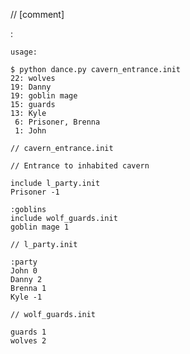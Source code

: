 // [comment]

:<label>
<name> <bonus>

```
usage:

$ python dance.py cavern_entrance.init
22: wolves
19: Danny
19: goblin mage
15: guards
13: Kyle
 6: Prisoner, Brenna
 1: John
 ```

```
// cavern_entrance.init

// Entrance to inhabited cavern

include l_party.init
Prisoner -1

:goblins
include wolf_guards.init
goblin mage 1
```

```
// l_party.init

:party
John 0
Danny 2
Brenna 1
Kyle -1
```

```
// wolf_guards.init

guards 1
wolves 2
```